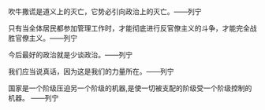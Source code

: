 吹牛撒谎是道义上的灭亡，它势必引向政治上的灭亡。——列宁

只有当全体居民都参加管理工作时，才能彻底进行反官僚主义的斗争，才能完全战胜官僚主义。——列宁

今后最好的政治就是少谈政治。——列宁

我们应当说真话，因为这是我们的力量所在。——列宁

国家是一个阶级压迫另一个阶级的机器,是使一切被支配的阶级受一个阶级控制的机器。 ——列宁
